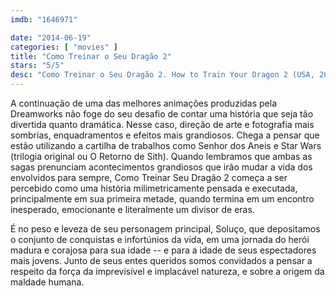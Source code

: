 ```yaml
---
imdb: "1646971"

date: "2014-06-19"
categories: [ "movies" ]
title: "Como Treinar o Seu Dragão 2"
stars: "5/5"
desc: "Como Treinar o Seu Dragão 2. How to Train Your Dragon 2 (USA, 2014). Dirigido por Dean DeBlois. Escrito por Dean DeBlois, Cressida Cowell. Com Jay Baruchel, Cate Blanchett, Gerard Butler, Craig Ferguson, America Ferrera, Jonah Hill, Christopher Mintz-Plasse, T.J. Miller, Kristen Wiig."
---
```

A continuação de uma das melhores animações produzidas pela Dreamworks não foge do seu desafio de contar uma história que seja tão divertida quanto dramática. Nesse caso, direção de arte e fotografia mais sombrias, enquadramentos e efeitos mais grandiosos. Chega a pensar que estão utilizando a cartilha de trabalhos como Senhor dos Aneis e Star Wars (trilogia original ou O Retorno de Sith). Quando lembramos que ambas as sagas prenunciam acontecimentos grandiosos que irão mudar a vida dos envolvidos para sempre, Como Treinar Seu Dragão 2 começa a ser percebido como uma história milimetricamente pensada e executada, principalmente em sua primeira metade, quando termina em um encontro inesperado, emocionante e literalmente um divisor de eras.

É no peso e leveza de seu personagem principal, Soluço, que depositamos o conjunto de conquistas e infortúnios da vida, em uma jornada do herói madura e corajosa para sua idade -- e para a idade de seus espectadores mais jovens. Junto de seus entes queridos somos convidados a pensar a respeito da força da imprevisível e implacável natureza, e sobre a origem da maldade humana.
